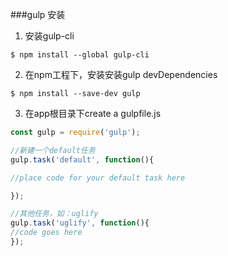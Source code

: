 ###gulp 安装 
1. 安装gulp-cli
```
$ npm install --global gulp-cli
```
2. 在npm工程下，安装安装gulp devDependencies
```
$ npm install --save-dev gulp
```
3. 在app根目录下create a gulpfile.js
```javascript
const gulp = require('gulp');

//新建一个default任务
gulp.task('default', function(){

//place code for your default task here

});

//其他任务，如：uglify
gulp.task('uglify', function(){
//code goes here
});
```
 
 
